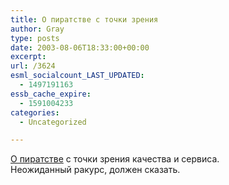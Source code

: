 ```yaml
---
title: О пиратстве с точки зрения
author: Gray
type: posts
date: 2003-08-06T18:33:00+00:00
excerpt:
url: /3624
esml_socialcount_LAST_UPDATED:
  - 1497191163
essb_cache_expire:
  - 1591004233
categories:
  - Uncategorized

---
```








<a href="http://www.multik.ru/articles/pirates/" target="_blank">О пиратстве</a> с точки зрения качества и сервиса.  
Неожиданный ракурс, должен сказать.